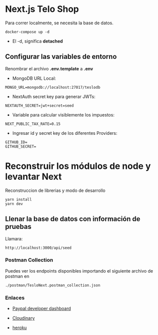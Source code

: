 # Next.js Telo Shop
Para correr localmente, se necesita la base de datos.
```
docker-compose up -d
```

* El -d, significa __detached__



## Configurar las variables de entorno
Renombrar el archivo __.env.template__ a __.env__
* MongoDB URL Local:
```
MONGO_URL=mongodb://localhost:27017/teslodb
```
* NextAuth secret key para generar JWTs:
```
NEXTAUTH_SECRET=jwt+secret=seed
```
* Variable para calcular visiblemente los impuestos:
```
NEXT_PUBLIC_TAX_RATE=0.15
```
* Ingresar id y secret key de los diferentes Providers:
```
GITHUB_ID=
GITHUB_SECRET=
```

# Reconstruir los módulos de node y levantar Next
Reconstruccion de librerias y modo de desarrollo
```
yarn install
yarn dev
```


## Llenar la base de datos con información de pruebas

Llamara:
```
http://localhost:3000/api/seed
```

### Postman Collection

Puedes ver los endpoints disponibles importando el siguiente archivo de postman en 
```
./postman/TesloNext.postman_collection.json
```

### Enlaces

 - [Paypal developer dashboard](https://developer.paypal.com/home/)

 - [Cloudinary](https://cloudinary.com/)

 - [heroku](https://www.heroku.com/)
